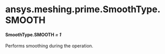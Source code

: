 # ansys.meshing.prime.SmoothType.SMOOTH

<a id="ansys.meshing.prime.SmoothType.SMOOTH"></a>

#### SmoothType.SMOOTH *= 1*

Performs smoothing during the operation.

<!-- !! processed by numpydoc !! -->

